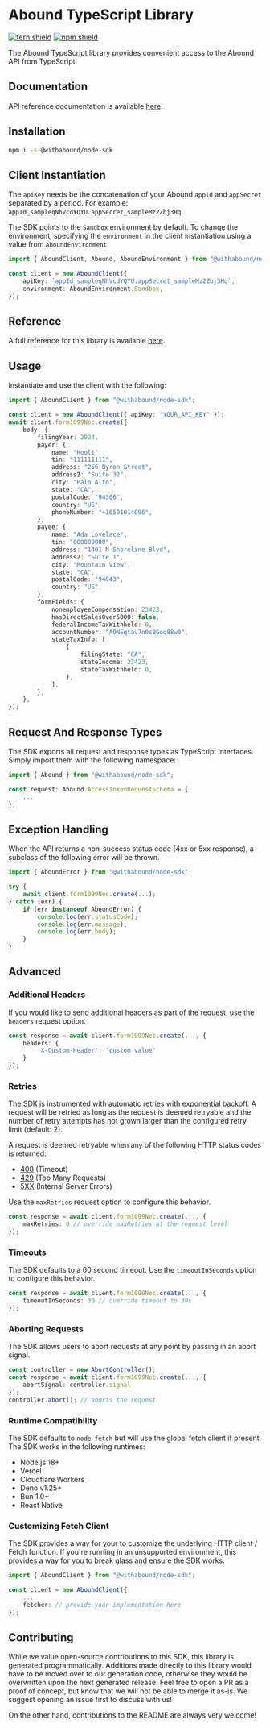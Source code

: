 # Abound TypeScript Library

[![fern shield](https://img.shields.io/badge/%F0%9F%8C%BF-Built%20with%20Fern-brightgreen)](https://buildwithfern.com?utm_source=github&utm_medium=github&utm_campaign=readme&utm_source=https%3A%2F%2Fgithub.com%2Fwithabound%2Fabound-node)
[![npm shield](https://img.shields.io/npm/v/@withabound/node-sdk)](https://www.npmjs.com/package/@withabound/node-sdk)

The Abound TypeScript library provides convenient access to the Abound API from TypeScript.

## Documentation

API reference documentation is available [here](https://docs.withabound.com).

## Installation

```sh
npm i -s @withabound/node-sdk
```

## Client Instantiation

The `apiKey` needs be the concatenation of your Abound `appId` and `appSecret` separated by a period. For example: `appId_sampleqNhVcdYQYU.appSecret_sampleMz2Zbj3Hq`.

The SDK points to the `Sandbox` environment by default. To change the environment, specifying the `environment` in the client instantiation using a value from `AboundEnvironment`.

```typescript
import { AboundClient, Abound, AboundEnvironment } from "@withabound/node-sdk";

const client = new AboundClient({
    apiKey: `appId_sampleqNhVcdYQYU.appSecret_sampleMz2Zbj3Hq`,
    environment: AboundEnvironment.Sandbox,
});
```

## Reference

A full reference for this library is available [here](./reference.md).

## Usage

Instantiate and use the client with the following:

```typescript
import { AboundClient } from "@withabound/node-sdk";

const client = new AboundClient({ apiKey: "YOUR_API_KEY" });
await client.form1099Nec.create({
    body: {
        filingYear: 2024,
        payer: {
            name: "Hooli",
            tin: "111111111",
            address: "256 Byron Street",
            address2: "Suite 32",
            city: "Palo Alto",
            state: "CA",
            postalCode: "94306",
            country: "US",
            phoneNumber: "+16501014096",
        },
        payee: {
            name: "Ada Lovelace",
            tin: "000000000",
            address: "1401 N Shoreline Blvd",
            address2: "Suite 1",
            city: "Mountain View",
            state: "CA",
            postalCode: "94043",
            country: "US",
        },
        formFields: {
            nonemployeeCompensation: 23423,
            hasDirectSalesOver5000: false,
            federalIncomeTaxWithheld: 0,
            accountNumber: "A0NEqtav7n0sBGoq88w0",
            stateTaxInfo: [
                {
                    filingState: "CA",
                    stateIncome: 23423,
                    stateTaxWithheld: 0,
                },
            ],
        },
    },
});
```

## Request And Response Types

The SDK exports all request and response types as TypeScript interfaces. Simply import them with the
following namespace:

```typescript
import { Abound } from "@withabound/node-sdk";

const request: Abound.AccessTokenRequestSchema = {
    ...
};
```

## Exception Handling

When the API returns a non-success status code (4xx or 5xx response), a subclass of the following error
will be thrown.

```typescript
import { AboundError } from "@withabound/node-sdk";

try {
    await client.form1099Nec.create(...);
} catch (err) {
    if (err instanceof AboundError) {
        console.log(err.statusCode);
        console.log(err.message);
        console.log(err.body);
    }
}
```

## Advanced

### Additional Headers

If you would like to send additional headers as part of the request, use the `headers` request option.

```typescript
const response = await client.form1099Nec.create(..., {
    headers: {
        'X-Custom-Header': 'custom value'
    }
});
```

### Retries

The SDK is instrumented with automatic retries with exponential backoff. A request will be retried as long
as the request is deemed retryable and the number of retry attempts has not grown larger than the configured
retry limit (default: 2).

A request is deemed retryable when any of the following HTTP status codes is returned:

- [408](https://developer.mozilla.org/en-US/docs/Web/HTTP/Status/408) (Timeout)
- [429](https://developer.mozilla.org/en-US/docs/Web/HTTP/Status/429) (Too Many Requests)
- [5XX](https://developer.mozilla.org/en-US/docs/Web/HTTP/Status/500) (Internal Server Errors)

Use the `maxRetries` request option to configure this behavior.

```typescript
const response = await client.form1099Nec.create(..., {
    maxRetries: 0 // override maxRetries at the request level
});
```

### Timeouts

The SDK defaults to a 60 second timeout. Use the `timeoutInSeconds` option to configure this behavior.

```typescript
const response = await client.form1099Nec.create(..., {
    timeoutInSeconds: 30 // override timeout to 30s
});
```

### Aborting Requests

The SDK allows users to abort requests at any point by passing in an abort signal.

```typescript
const controller = new AbortController();
const response = await client.form1099Nec.create(..., {
    abortSignal: controller.signal
});
controller.abort(); // aborts the request
```

### Runtime Compatibility

The SDK defaults to `node-fetch` but will use the global fetch client if present. The SDK works in the following
runtimes:

- Node.js 18+
- Vercel
- Cloudflare Workers
- Deno v1.25+
- Bun 1.0+
- React Native

### Customizing Fetch Client

The SDK provides a way for your to customize the underlying HTTP client / Fetch function. If you're running in an
unsupported environment, this provides a way for you to break glass and ensure the SDK works.

```typescript
import { AboundClient } from "@withabound/node-sdk";

const client = new AboundClient({
    ...
    fetcher: // provide your implementation here
});
```

## Contributing

While we value open-source contributions to this SDK, this library is generated programmatically.
Additions made directly to this library would have to be moved over to our generation code,
otherwise they would be overwritten upon the next generated release. Feel free to open a PR as
a proof of concept, but know that we will not be able to merge it as-is. We suggest opening
an issue first to discuss with us!

On the other hand, contributions to the README are always very welcome!
